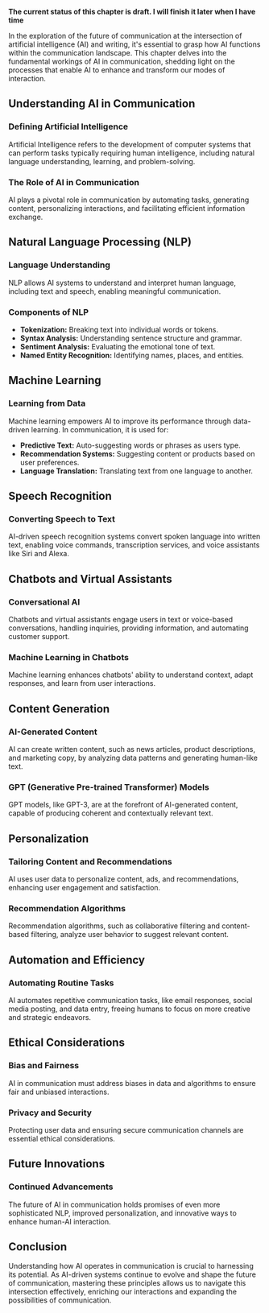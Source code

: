 **The current status of this chapter is draft. I will finish it later when I have time**

In the exploration of the future of communication at the intersection of artificial intelligence (AI) and writing, it's essential to grasp how AI functions within the communication landscape. This chapter delves into the fundamental workings of AI in communication, shedding light on the processes that enable AI to enhance and transform our modes of interaction.

Understanding AI in Communication
---------------------------------

### **Defining Artificial Intelligence**

Artificial Intelligence refers to the development of computer systems that can perform tasks typically requiring human intelligence, including natural language understanding, learning, and problem-solving.

### **The Role of AI in Communication**

AI plays a pivotal role in communication by automating tasks, generating content, personalizing interactions, and facilitating efficient information exchange.

Natural Language Processing (NLP)
---------------------------------

### **Language Understanding**

NLP allows AI systems to understand and interpret human language, including text and speech, enabling meaningful communication.

### **Components of NLP**

* **Tokenization:** Breaking text into individual words or tokens.
* **Syntax Analysis:** Understanding sentence structure and grammar.
* **Sentiment Analysis:** Evaluating the emotional tone of text.
* **Named Entity Recognition:** Identifying names, places, and entities.

Machine Learning
----------------

### **Learning from Data**

Machine learning empowers AI to improve its performance through data-driven learning. In communication, it is used for:

* **Predictive Text:** Auto-suggesting words or phrases as users type.
* **Recommendation Systems:** Suggesting content or products based on user preferences.
* **Language Translation:** Translating text from one language to another.

Speech Recognition
------------------

### **Converting Speech to Text**

AI-driven speech recognition systems convert spoken language into written text, enabling voice commands, transcription services, and voice assistants like Siri and Alexa.

Chatbots and Virtual Assistants
-------------------------------

### **Conversational AI**

Chatbots and virtual assistants engage users in text or voice-based conversations, handling inquiries, providing information, and automating customer support.

### **Machine Learning in Chatbots**

Machine learning enhances chatbots' ability to understand context, adapt responses, and learn from user interactions.

Content Generation
------------------

### **AI-Generated Content**

AI can create written content, such as news articles, product descriptions, and marketing copy, by analyzing data patterns and generating human-like text.

### **GPT (Generative Pre-trained Transformer) Models**

GPT models, like GPT-3, are at the forefront of AI-generated content, capable of producing coherent and contextually relevant text.

Personalization
---------------

### **Tailoring Content and Recommendations**

AI uses user data to personalize content, ads, and recommendations, enhancing user engagement and satisfaction.

### **Recommendation Algorithms**

Recommendation algorithms, such as collaborative filtering and content-based filtering, analyze user behavior to suggest relevant content.

Automation and Efficiency
-------------------------

### **Automating Routine Tasks**

AI automates repetitive communication tasks, like email responses, social media posting, and data entry, freeing humans to focus on more creative and strategic endeavors.

Ethical Considerations
----------------------

### **Bias and Fairness**

AI in communication must address biases in data and algorithms to ensure fair and unbiased interactions.

### **Privacy and Security**

Protecting user data and ensuring secure communication channels are essential ethical considerations.

Future Innovations
------------------

### **Continued Advancements**

The future of AI in communication holds promises of even more sophisticated NLP, improved personalization, and innovative ways to enhance human-AI interaction.

Conclusion
----------

Understanding how AI operates in communication is crucial to harnessing its potential. As AI-driven systems continue to evolve and shape the future of communication, mastering these principles allows us to navigate this intersection effectively, enriching our interactions and expanding the possibilities of communication.

